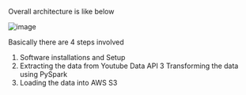 Overall architecture is like below


![image](https://github.com/user-attachments/assets/70cbb0ab-a791-48a7-96af-8457bab9d1d1)

Basically there are 4 steps involved



   1. Software installations and Setup
   2. Extracting the data from Youtube Data API
   3 Transforming the data using PySpark
   4. Loading the data into AWS S3
